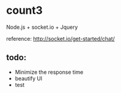 # count3

Node.js + socket.io + Jquery

reference: http://socket.io/get-started/chat/

## todo:

* Minimize the response time
* beautify UI
* test
